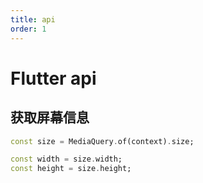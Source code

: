 ```yaml
---
title: api
order: 1
---
```


# Flutter api

## 获取屏幕信息

```dart [dart]
const size = MediaQuery.of(context).size;

const width = size.width;
const height = size.height; 
```

